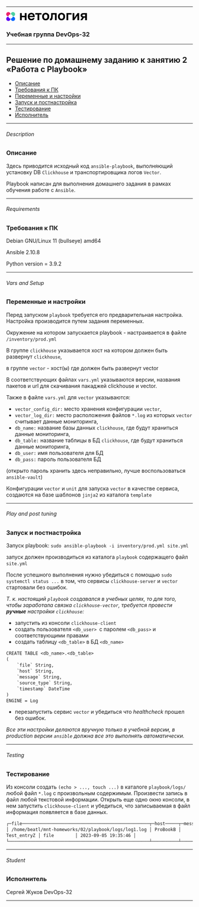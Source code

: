 
---
<img src="Netology.png" height="24px"/>

### Учебная группа DevOps-32

---

## Решение по домашнему заданию к занятию 2 «Работа с Playbook»

- [Описание](#description)
- [Требования к ПК](#requirements)
- [Переменные и настройки](#vars-and-setup)
- [Запуск и постнастройка](#play-and-post-tuning)
- [Тестирование](#testing)
- [Исполнитель](#student)

---

###### Description
### Описание

Здесь приводится исходный код `ansible-playbook`, выполняющий установку DB `Clickhouse` и транспортировщика логов `Vector`.

Playbook написан для выполнения домашнего задания в рамках обучения работе с `Ansible`.

---

###### Requirements
### Требования к ПК

Debian GNU/Linux 11 (bullseye) amd64

Ansible 2.10.8

Python version = 3.9.2

---

###### Vars and Setup
### Переменные и настройки

Перед запуском `playbook` требуется его предварительная настройка.
Настройка производится путем задания переменных.

Окружение на котором запускается playbook - настраивается в файле `/inventory/prod.yml`

В группе `clickhouse` указывается хост на котором должен быть развернут `clickhouse`,

в группе `vector` - хост(ы) где должен быть развернут vector

В соответствующих файлах `vars.yml` указываются версии, названия пакетов и url для скачивания пакаджей clickhouse и vector.

Также в файле `vars.yml` для `vector` указываются:

- `vector_config_dir:` место хранения конфигурации `vector`, 
- `vector_log_dir:` место расположения файлов `*.log` из которых `vector` считывает данные мониторинга,
- `db_name:` название базы данных `clickhouse`, где будут храниться данные мониторинга,
- `db_table:` название таблицы в БД `clickhouse`, где будут храниться данные мониторинга,
- `db_user:` имя пользователя для БД
- `db_pass:` пароль пользователя БД
  
(открыто пароль хранить здесь неправильно, лучше воспользоваться `ansible-vault`)

Конфигурации `vector` и `unit` для запуска `vеctor` в качестве сервиса, создаются на базе шаблонов `jinja2` из каталога `template` 

---

###### Play and post tuning
### Запуск и постнастройка

Запуск playbook: `sudo ansible-playbook -i inventory/prod.yml site.yml`

запуск должен производиться из каталога `playbook` содержащего файл `site.yml` 

После успешного выполнения нужно убедиться с помощью `sudo systemctl status ...` в том, что сервисы `clickhouse-server` и `vector` стартовали без ошибок.

_Т. к. настоящий `playbook` создавался в учебных целях, то для того, чтобы заработала связка `clickhouse-vector`, требуется провести **ручные** настройки `clickhouse`:_
- запустить из консоли `clickhouse-client`
- создать пользователя `<db_user> `с паролем `<db_pass>` и соответствующими правами
- создать таблицу `<db_table>` в БД `<db_name>`
```
CREATE TABLE <db_name>.<db_table>
(
    `file` String,
    `host` String,
    `message` String,
    `source_type` String,
    `timestamp` DateTime
)
ENGINE = Log
```
- перезапустить сервис `vector` и убедиться что _healthcheck_ прошел без ошибок.

_Все эти настройки делаются вручную только в учебной версии, в production версии `ansible` должна все это выполнять автоматически._

---

###### Testing
### Тестирование

Из консоли создать `(echo > ..., touch ...)` в каталоге `playbook/logs/` любой файл `*.log` с произвольным содержимым.
Произвести запись в файл любой текстовой информации. Открыть еще одно окно консоли, в нем запустить `clickhouse-client` и убедиться, что записываемая в файл информация появляется в базе данных.

```
┌─file────────────────────────────────────────────────┬─host─────┬─message─────┬─source_type─┬───────────timestamp─┐
│ /home/beatl/mnt-homeworks/02/playbook/logs/log1.log │ ProBookB │ Test_entryZ │ file        │ 2023-09-05 19:35:46 │
└─────────────────────────────────────────────────────┴──────────┴─────────────┴─────────────┴─────────────────────┘
```

---

###### Student
### Исполнитель

Сергей Жуков DevOps-32

---


